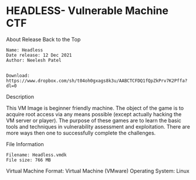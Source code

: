 # HEADLESS- Vulnerable Machine CTF



About Release
Back to the Top

    Name: Headless
    Date release: 12 Dec 2021
    Author: Neelesh Patel

  
    Download: https://www.dropbox.com/sh/t04oh0gxags8k3u/AABCTCFDQ1fQpZkPrv7K2Pffa?dl=0
    
Description

This VM Image is beginner friendly machine. The object of the game is to acquire root access via any means possible (except actually hacking the VM server or player). The purpose of these games are to learn the basic tools and techniques in vulnerability assessment and exploitation. There are more ways then one to successfully complete the challenges.

File Information


    Filename: Headless.vmdk
    File size: 766 MB
    
Virtual Machine
    Format: Virtual Machine (VMware)
    Operating System: Linux


